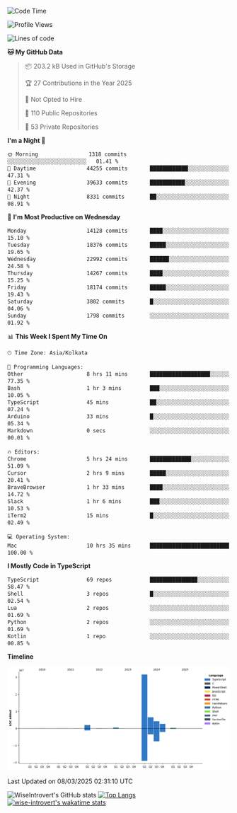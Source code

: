 <!--START_SECTION:waka-->
![Code Time](http://img.shields.io/badge/Code%20Time-2%2C240%20hrs%2047%20mins-blue)

![Profile Views](http://img.shields.io/badge/Profile%20Views-3-blue)

![Lines of code](https://img.shields.io/badge/From%20Hello%20World%20I%27ve%20Written-48.3%20million%20lines%20of%20code-blue)

**🐱 My GitHub Data** 

> 📦 203.2 kB Used in GitHub's Storage 
 > 
> 🏆 27 Contributions in the Year 2025
 > 
> 🚫 Not Opted to Hire
 > 
> 📜 110 Public Repositories 
 > 
> 🔑 53 Private Repositories 
 > 
**I'm a Night 🦉** 

```text
🌞 Morning                1318 commits        ░░░░░░░░░░░░░░░░░░░░░░░░░   01.41 % 
🌆 Daytime                44255 commits       ████████████░░░░░░░░░░░░░   47.31 % 
🌃 Evening                39633 commits       ███████████░░░░░░░░░░░░░░   42.37 % 
🌙 Night                  8331 commits        ██░░░░░░░░░░░░░░░░░░░░░░░   08.91 % 
```
📅 **I'm Most Productive on Wednesday** 

```text
Monday                   14128 commits       ████░░░░░░░░░░░░░░░░░░░░░   15.10 % 
Tuesday                  18376 commits       █████░░░░░░░░░░░░░░░░░░░░   19.65 % 
Wednesday                22992 commits       ██████░░░░░░░░░░░░░░░░░░░   24.58 % 
Thursday                 14267 commits       ████░░░░░░░░░░░░░░░░░░░░░   15.25 % 
Friday                   18174 commits       █████░░░░░░░░░░░░░░░░░░░░   19.43 % 
Saturday                 3802 commits        █░░░░░░░░░░░░░░░░░░░░░░░░   04.06 % 
Sunday                   1798 commits        ░░░░░░░░░░░░░░░░░░░░░░░░░   01.92 % 
```


📊 **This Week I Spent My Time On** 

```text
🕑︎ Time Zone: Asia/Kolkata

💬 Programming Languages: 
Other                    8 hrs 11 mins       ███████████████████░░░░░░   77.35 % 
Bash                     1 hr 3 mins         ███░░░░░░░░░░░░░░░░░░░░░░   10.05 % 
TypeScript               45 mins             ██░░░░░░░░░░░░░░░░░░░░░░░   07.24 % 
Arduino                  33 mins             █░░░░░░░░░░░░░░░░░░░░░░░░   05.34 % 
Markdown                 0 secs              ░░░░░░░░░░░░░░░░░░░░░░░░░   00.01 % 

🔥 Editors: 
Chrome                   5 hrs 24 mins       █████████████░░░░░░░░░░░░   51.09 % 
Cursor                   2 hrs 9 mins        █████░░░░░░░░░░░░░░░░░░░░   20.41 % 
BraveBrowser             1 hr 33 mins        ████░░░░░░░░░░░░░░░░░░░░░   14.72 % 
Slack                    1 hr 6 mins         ███░░░░░░░░░░░░░░░░░░░░░░   10.53 % 
iTerm2                   15 mins             █░░░░░░░░░░░░░░░░░░░░░░░░   02.49 % 

💻 Operating System: 
Mac                      10 hrs 35 mins      █████████████████████████   100.00 % 
```

**I Mostly Code in TypeScript** 

```text
TypeScript               69 repos            ███████████████░░░░░░░░░░   58.47 % 
Shell                    3 repos             █░░░░░░░░░░░░░░░░░░░░░░░░   02.54 % 
Lua                      2 repos             ░░░░░░░░░░░░░░░░░░░░░░░░░   01.69 % 
Python                   2 repos             ░░░░░░░░░░░░░░░░░░░░░░░░░   01.69 % 
Kotlin                   1 repo              ░░░░░░░░░░░░░░░░░░░░░░░░░   00.85 % 
```



**Timeline**

![Lines of Code chart](https://raw.githubusercontent.com/wise-introvert/wise-introvert/master/assets/bar_graph.png)


 Last Updated on 08/03/2025 02:31:10 UTC
<!--END_SECTION:waka-->

![WiseIntrovert's GitHub stats](https://github-readme-stats.vercel.app/api?username=wise-introvert&count_private=true&show_icons=true)
[![Top Langs](https://github-readme-stats.vercel.app/api/top-langs/?username=wise-introvert&langs_count=10)](https://github.com/anuraghazra/github-readme-stats)
[![wise-introvert's wakatime stats](https://github-readme-stats.vercel.app/api/wakatime?username=wiseintrovert)](https://github.com/anuraghazra/github-readme-stats)
